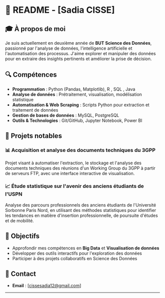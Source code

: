 
# 📌 README - [Sadia CISSE]

## 🎓 À propos de moi
Je suis actuellement en deuxième année de **BUT Science des Données**, passionné par l'analyse de données, l'intelligence artificielle et l'automatisation des processus. J'aime explorer et manipuler des données pour en extraire des insights pertinents et améliorer la prise de décision.

## 🔍 Compétences
- **Programmation** : Python (Pandas, Matplotlib), R , SQL , Java  
- **Analyse de données** : Prétraitement, visualisation, modélisation statistique  
- **Automatisation & Web Scraping** : Scripts Python pour extraction et traitement de données  
- **Gestion de bases de données** : MySQL, PostgreSQL  
- **Outils & Technologies** : Git/GitHub, Jupyter Notebook, Power BI  

## 📌 Projets notables
### 📊 **Acquisition et analyse des documents techniques du 3GPP**  
Projet visant à automatiser l'extraction, le stockage et l'analyse des documents techniques des réunions d'un Working Group du 3GPP à partir de serveurs FTP, avec une interface interactive de visualisation.

### 📈 **Étude statistique sur l'avenir des anciens étudiants de l'USPN**  
Analyse des parcours professionnels des anciens étudiants de l'Université Sorbonne Paris Nord, en utilisant des méthodes statistiques pour identifier les tendances en matière d'insertion professionnelle, de poursuite d'études et de mobilité.

## 🚀 Objectifs
- Approfondir mes compétences en **Big Data** et **Visualisation de données**  
- Développer des outils interactifs pour l'exploration des données  
- Participer à des projets collaboratifs en Science des Données  

## 📧 Contact
- **Email** : [cissesadia12@gmail.com]  

---


<!--
**Sadia-SD/Sadia-SD** is a ✨ _special_ ✨ repository because its `README.md` (this file) appears on your GitHub profile.

Here are some ideas to get you started:

- 🔭 I’m currently working on ...
- 🌱 I’m currently learning ...
- 👯 I’m looking to collaborate on ...
- 🤔 I’m looking for help with ...
- 💬 Ask me about ...
- 📫 How to reach me: ...
- 😄 Pronouns: ...
- ⚡ Fun fact: ...
-->
